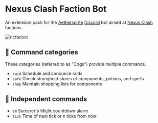 # Nexus Clash Faction Bot

An extension pack for the [Aethersprite] [Discord] bot aimed at [Nexus Clash] factions

![ncfacbot](https://github.com/haliphax/ncfacbot/raw/assets/ncfacbot.jpg)

## :book: Command categories

These categories (referred to as "Cogs") provide multiple commands.

- `raid`
  Schedule and announce raids
- `safe`
  Check stronghold stores of components, potions, and spells
- `shop`
  Maintain shopping lists for components

## :game_die: Independent commands

- `sm`
  Sorcerer's Might countdown alarm
- `tick`
  Time of next tick or *n* ticks from now


[Aethersprite]: https://github.com/haliphax/aethersprite
[Discord]: https://discord.com
[Nexus Clash]: https://www.nexusclash.com

